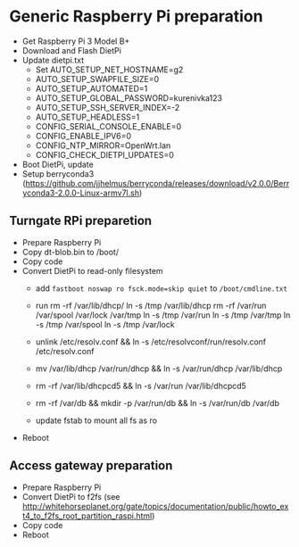 # Generic Raspberry Pi preparation

- Get Raspberry Pi 3 Model B+
- Download and Flash DietPi
- Update dietpi.txt
  - Set AUTO_SETUP_NET_HOSTNAME=g2
  - AUTO_SETUP_SWAPFILE_SIZE=0
  - AUTO_SETUP_AUTOMATED=1
  - AUTO_SETUP_GLOBAL_PASSWORD=kurenivka123
  - AUTO_SETUP_SSH_SERVER_INDEX=-2
  - AUTO_SETUP_HEADLESS=1   
  - CONFIG_SERIAL_CONSOLE_ENABLE=0
  - CONFIG_ENABLE_IPV6=0
  - CONFIG_NTP_MIRROR=OpenWrt.lan
  - CONFIG_CHECK_DIETPI_UPDATES=0
- Boot DietPi, update
- Setup berryconda3 (https://github.com/jjhelmus/berryconda/releases/download/v2.0.0/Berryconda3-2.0.0-Linux-armv7l.sh)



## Turngate RPi preparetion

- Prepare Raspberry Pi
- Copy dt-blob.bin to /boot/
- Copy code
- Convert DietPi to read-only filesystem
  - add `fastboot noswap ro fsck.mode=skip quiet` to `/boot/cmdline.txt`
  - run 
    rm -rf /var/lib/dhcp/
    ln -s /tmp /var/lib/dhcp
    rm -rf /var/run /var/spool /var/lock /var/tmp
    ln -s /tmp /var/run 
    ln -s /tmp /var/tmp
    ln -s /tmp /var/spool
    ln -s /tmp /var/lock

  - unlink /etc/resolv.conf && ln -s /etc/resolvconf/run/resolv.conf /etc/resolv.conf
  - mv /var/lib/dhcp /var/run/dhcp && ln -s /var/run/dhcp /var/lib/dhcp
  - rm -rf /var/lib/dhcpcd5 && ln -s /var/run /var/lib/dhcpcd5
  - rm -rf /var/db && mkdir -p /var/run/db && ln -s /var/run/db /var/db  
  - update fstab to mount all fs as ro  
- Reboot


## Access gateway preparation

- Prepare Raspberry Pi
- Convert DietPi to f2fs (see http://whitehorseplanet.org/gate/topics/documentation/public/howto_ext4_to_f2fs_root_partition_raspi.html)
- Copy code
- Reboot

